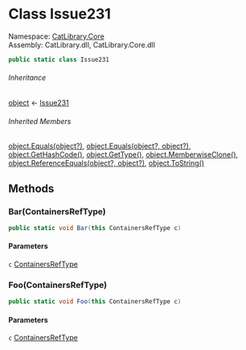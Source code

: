 ﻿# Class Issue231

Namespace: [CatLibrary\.Core](CatLibrary\.Core\.md)  
Assembly: CatLibrary\.dll, CatLibrary\.Core\.dll

```csharp
public static class Issue231
```

###### Inheritance

[object](https://learn\.microsoft\.com/dotnet/api/system\.object) ← 
[Issue231](CatLibrary\.Core\.Issue231\.md)

###### Inherited Members

[object\.Equals\(object?\)](https://learn\.microsoft\.com/dotnet/api/system\.object\.equals\#system\-object\-equals\(system\-object\)), 
[object\.Equals\(object?, object?\)](https://learn\.microsoft\.com/dotnet/api/system\.object\.equals\#system\-object\-equals\(system\-object\-system\-object\)), 
[object\.GetHashCode\(\)](https://learn\.microsoft\.com/dotnet/api/system\.object\.gethashcode), 
[object\.GetType\(\)](https://learn\.microsoft\.com/dotnet/api/system\.object\.gettype), 
[object\.MemberwiseClone\(\)](https://learn\.microsoft\.com/dotnet/api/system\.object\.memberwiseclone), 
[object\.ReferenceEquals\(object?, object?\)](https://learn\.microsoft\.com/dotnet/api/system\.object\.referenceequals), 
[object\.ToString\(\)](https://learn\.microsoft\.com/dotnet/api/system\.object\.tostring)

## Methods

### <a id="CatLibrary_Core_Issue231_Bar_CatLibrary_Core_ContainersRefType_"></a>Bar\(ContainersRefType\)

```csharp
public static void Bar(this ContainersRefType c)
```

#### Parameters

`c` [ContainersRefType](CatLibrary\.Core\.ContainersRefType\.md)

### <a id="CatLibrary_Core_Issue231_Foo_CatLibrary_Core_ContainersRefType_"></a>Foo\(ContainersRefType\)

```csharp
public static void Foo(this ContainersRefType c)
```

#### Parameters

`c` [ContainersRefType](CatLibrary\.Core\.ContainersRefType\.md)

